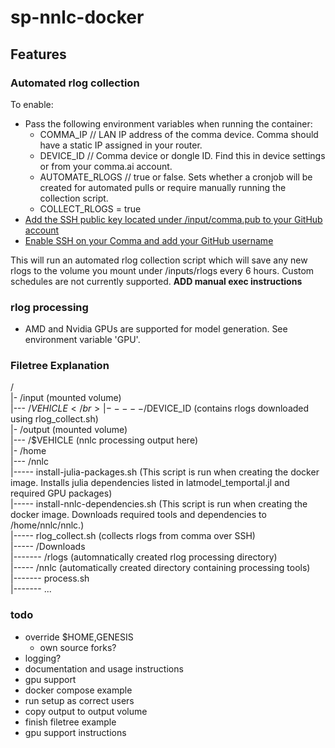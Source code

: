 # sp-nnlc-docker

## Features
### Automated rlog collection
To enable:
- Pass the following environment variables when running the container:
  - COMMA_IP  // LAN IP address of the comma device. Comma should have a static IP assigned in your router.
  - DEVICE_ID  // Comma device or dongle ID. Find this in device settings or from your comma.ai account.
  - AUTOMATE_RLOGS // true or false. Sets whether a cronjob will be created for automated pulls or require manually running the collection script.
  - COLLECT_RLOGS = true
- [Add the SSH public key located under /input/comma.pub to your GitHub account](https://docs.github.com/en/authentication/connecting-to-github-with-ssh/adding-a-new-ssh-key-to-your-github-account#adding-a-new-ssh-key-to-your-account)
- [Enable SSH on your Comma and add your GitHub username](https://docs.comma.ai/how-to/connect-to-comma/#ssh)

This will run an automated rlog collection script which will save any new rlogs to the volume you mount under /inputs/rlogs every 6 hours. Custom schedules are not currently supported.
**ADD manual exec instructions**

### rlog processing
- AMD and Nvidia GPUs are supported for model generation. See environment variable 'GPU'.

### Filetree Explanation
/</br>
|- /input (mounted volume)</br>
|--- /$VEHICLE</br>
|----- /$DEVICE_ID (contains rlogs downloaded using rlog_collect.sh)</br>
|- /output (mounted volume)</br>
|--- /$VEHICLE (nnlc processing output here)</br>
|- /home</br>
|--- /nnlc</br>
|----- install-julia-packages.sh (This script is run when creating the docker image. Installs julia dependencies listed in latmodel_temportal.jl and required GPU packages)</br>
|----- install-nnlc-dependencies.sh (This script is run when creating the docker image. Downloads required tools and dependencies to /home/nnlc/nnlc.)</br>
|----- rlog_collect.sh (collects rlogs from comma over SSH)</br>
|----- /Downloads</br>
|------- /rlogs (automnatically created rlog processing directory)</br>
|----- /nnlc (automatically created directory containing processing tools)</br>
|------- process.sh</br>
|------- ...


### todo
- override $HOME,GENESIS
  - own source forks?
- logging?
- documentation and usage instructions
- gpu support
- docker compose example
- run setup as correct users
- copy output to output volume
- finish filetree example
- gpu support instructions
